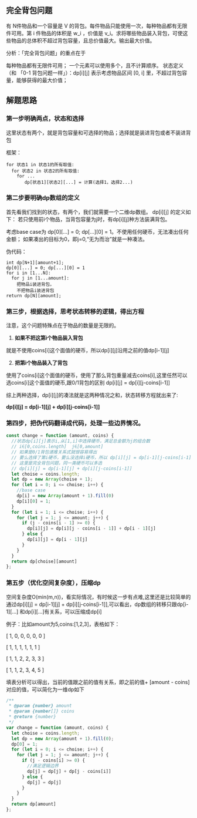 ## 完全背包问题
有 N件物品和一个容量是 V 的背包。每件物品只能使用一次，每种物品都有无限件可用。第 i 件物品的体积是 w_i ，价值是 v_i。求将哪些物品装入背包，可使这些物品的总体积不超过背包容量，且总价值最大。输出最大价值。

分析：「完全背包问题」的重点在于

每种物品都有无限件可用；
一个元素可以使用多个，且不计算顺序。
状态定义（和 「0-1 背包问题一样」）：dp[i][j] 表示考虑物品区间 [0, i] 里，不超过背包容量，能够获得的最大价值；

## 解题思路

### 第一步明确两点，状态和选择
这里状态有两个，就是背包容量和可选择的物品；选择就是装进背包或者不装进背包

框架：
```
for 状态1 in 状态1的所有取值:
  for 状态2 in 状态2的所有取值:
    for ...
       dp[状态1][状态2][...] = 计算(选择1，选择2...)
```

### 第二步要明确dp数组的定义
首先看我们找到的状态，有两个，我们就需要一个二维dp数组。
dp[i][j] 的定义如下：
若只使用前i个物品，当背包容量为j时，有dp[i][j]种方法装满背包。

考虑base case为 dp[0][...] = 0; dp[...][0] = 1。不使用任何硬币，无法凑出任何金额；
如果凑出的目标为0，即j=0,“无为而治”就是一种凑法。

伪代码：
```
int dp[N+1][amount+1];
dp[0][...] = 0; dp[...][0] = 1
for i in [1...N]:
  for j in [1...amount]:
    把物品i装进背包，
    不把物品i装进背包
return dp[N][amount];
```

### 第三步，根据选择，思考状态转移的逻辑，得出方程
注意，这个问题特殊点在于物品的数量是无限的。

1. **如果不把这第i个物品装入背包**

  就是不使用coins[i]这个面值的硬币，所以dp[i][j]沿用之前的值dp[i-1][j]
  
2. **把第i个物品装入了背包**

  使用了coins[i]这个面值的硬币，使用了那么背包重量减去coins[i],这里任然可以选coins[i]这个面值的硬币,跟0/1背包的区别
  dp[i][j] = dp[i][j-coins[i-1]]

  综上两种选择，dp[i][j]的凑法就是这两种情况之和，状态转移方程就出来了:

  **dp[i][j] = dp[i-1][j] + dp[i][j-coins[i-1]]**


### 第四步，把伪代码翻译成代码，处理一些边界情况。

```javascript
const change = function (amount, coins) {
  //状态dp[i][j]表示i,从[1,i]中选择硬币，满足总金额为j的组合数
  // i∈[0,coins.length]  j∈[0,amount]
  // 如果是0/1背包递推关系式就很容易得出
  // 要么选择了第i硬币，要么没选择i硬币，所以 dp[i][j] = dp[i-1][j-coins[i-1]] + dp[i-1][j]
  // 这里是完全背包问题，同一类硬币可以多选
  // dp[i][j] = dp[i-1][j] + dp[i][j-coins[i-1]]
  let choise = coins.length;
  let dp = new Array(choise + 1);
  for (let i = 0; i <= choise; i++) {
    //base case 
    dp[i] = new Array(amount + 1).fill(0)
    dp[i][0] = 1;
  }
  for (let i = 1; i <= choise; i++) {
    for (let j = 1; j <= amount; j++) {
      if (j - coins[i - 1] >= 0) {
        dp[i][j] = dp[i][j - coins[i - 1]] + dp[i - 1][j]
      } else {
        dp[i][j] = dp[i - 1][j]
      }
    }
  }
  return dp[choise][amount]
};
```

### 第五步（优化空间复杂度），压缩dp

空间复杂度O(min(m,n))，看实际情况，有时候这一步有点难,这里还是比较简单的
通过dp[i][j] = dp[i-1][j] + dp[i][j-coins[i-1]],可以看出，dp数组的转移只跟dp[i-1][...] 和dp[i][...]有关系，可以压缩成dp[i]

例子：比如amount为5,coins:[1,2,3]，表格如下：

[ 1, 0, 0, 0, 0, 0 ] 

[ 1, 1, 1, 1, 1, 1 ] 

[ 1, 1, 2, 2, 3, 3 ] 

[ 1, 1, 2, 3, 4, 5 ] 

填表分析可以得出，当前的值跟之前的值有关系，即之前的值+ [amount - coins]对应的值，可以简化为一维dp如下

```javascript
/**
 * @param {number} amount
 * @param {number[]} coins
 * @return {number}
 */
var change = function (amount, coins) {
  let choise = coins.length;
  let dp = new Array(amount + 1).fill(0);
  dp[0] = 1;
  for (let i = 0; i <= choise; i++) {
    for (let j = 1; j <= amount; j++) {
      if (j - coins[i] >= 0) {
        //满足逻辑边界
        dp[j] = dp[j] + dp[j - coins[i]]
      } else {
        dp[j] = dp[j]
      }
    }
  }
  return dp[amount]
};
```

